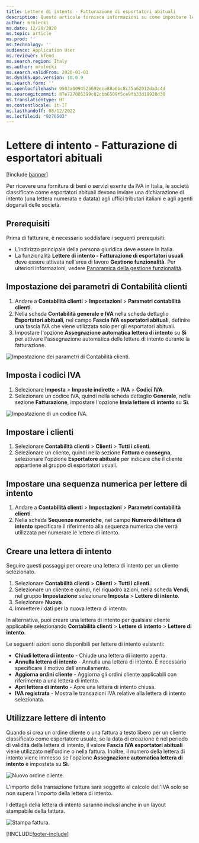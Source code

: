 ```yaml
---
title: Lettere di intento - Fatturazione di esportatori abituali
description: Questo articolo fornisce informazioni su come impostare lettere di intento e su come utilizzarle quando si emettono fatture.
author: mrolecki
ms.date: 12/28/2020
ms.topic: article
ms.prod: ''
ms.technology: ''
audience: Application User
ms.reviewer: kfend
ms.search.region: Italy
ms.author: mrolecki
ms.search.validFrom: 2020-01-01
ms.dyn365.ops.version: 10.0.9
ms.search.form: ''
ms.openlocfilehash: 9583a009452b692ece88a6bc8c35a62012da3c4d
ms.sourcegitcommit: 87e727005399c82cbb6509f5ce9fb33d18928d30
ms.translationtype: HT
ms.contentlocale: it-IT
ms.lasthandoff: 08/12/2022
ms.locfileid: "9276503"
---
```

# <a name="intent-letters---invoicing-of-usual-exporters"></a>Lettere di intento - Fatturazione di esportatori abituali

[!include [banner](../includes/banner.md)]

Per ricevere una fornitura di beni o servizi esente da IVA in Italia, le società classificate come esportatori abituali devono inviare una dichiarazione di intento (una lettera numerata e datata) agli uffici tributari italiani e agli agenti doganali delle società.
 
## <a name="prerequisites"></a>Prerequisiti

Prima di fatturare, è necessario soddisfare i seguenti prerequisiti:

- L'indirizzo principale della persona giuridica deve essere in Italia.
- La funzionalità **Lettere di intento - Fatturazione di esportatori usuali** deve essere attivata nell'area di lavoro **Gestione funzionalità**. Per ulteriori informazioni, vedere [Panoramica della gestione funzionalità](../../fin-ops-core/fin-ops/get-started/feature-management/feature-management-overview.md).

## <a name="set-up-accounts-receivable-parameters"></a>Impostazione dei parametri di Contabilità clienti

1. Andare a **Contabilità clienti** \> **Impostazioni** \> **Parametri contabilità clienti**.
2. Nella scheda **Contabilità generale e IVA** nella scheda dettaglio **Esportatori abituali**, nel campo **Fascia IVA esportatori abituali**, definire una fascia IVA che viene utilizzata solo per gli esportatori abituali.
3. Impostare l'opzione **Assegnazione automatica lettera di intento** su **Sì** per attivare l'assegnazione automatica delle lettere di intento durante la fatturazione.

![Impostazione dei parametri di Contabilità clienti.](media/emea-ita-exil-intent-AR-parm.jpg)

## <a name="set-up-sales-tax-codes"></a>Imposta i codici IVA

1. Selezionare **Imposta** \> **Imposte indirette** \> **IVA** \> **Codici IVA**.
2. Selezionare un codice IVA, quindi nella scheda dettaglio **Generale**, nella sezione **Fatturazione**, impostare l'opzione **Invia lettere di intento** su **Sì**.

![Impostazione di un codice IVA.](media/emea-ita-exil-intent-tax-setup.jpg)

## <a name="set-up-customers"></a>Impostare i clienti

1. Selezionare **Contabilità clienti** \> **Clienti** \> **Tutti i clienti**.
2. Selezionare un cliente, quindi nella sezione **Fattura e consegna**, selezionare l'opzione **Esportatore abituale** per indicare che il cliente appartiene al gruppo di esportatori usuali.

## <a name="set-up-a-number-sequence-for-intent-letters"></a>Impostare una sequenza numerica per lettere di intento

1. Andare a **Contabilità clienti** \> **Impostazioni** \> **Parametri contabilità clienti**.
2. Nella scheda **Sequenze numeriche**, nel campo **Numero di lettera di intento** specificare il riferimento alla sequenza numerica che verrà utilizzata per numerare le lettere di intento.

## <a name="create-an-intent-letter"></a>Creare una lettera di intento

Seguire questi passaggi per creare una lettera di intento per un cliente selezionato.

1. Selezionare **Contabilità clienti** \> **Clienti** \> **Tutti i clienti**.
2. Selezionare un cliente e quindi, nel riquadro azioni, nella scheda **Vendi**, nel gruppo **Impostazione** selezionare **Imposta** \> **Lettere di intento**.
3. Selezionare **Nuovo**.
4. Immettere i dati per la nuova lettera di intento.

In alternativa, puoi creare una lettera di intento per qualsiasi cliente applicabile selezionando **Contabilità clienti** \> **Lettere di intento** \> **Lettere di intento**.

Le seguenti azioni sono disponibili per lettere di intento esistenti:

- **Chiudi lettera di intento** - Chiude una lettera di intento aperta.
- **Annulla lettera di intento** - Annulla una lettera di intento. È necessario specificare il motivo dell'annullamento.
- **Aggiorna ordini cliente** - Aggiorna gli ordini cliente applicabili con riferimento a una lettera di intento.
- **Apri lettera di intento** - Apre una lettera di intento chiusa.
- **IVA registrata** - Mostra le transazioni IVA relative alla lettera di intento selezionata.

## <a name="using-intent-letters"></a>Utilizzare lettere di intento

Quando si crea un ordine cliente o una fattura a testo libero per un cliente classificato come esportatore usuale, se la data di creazione è nel periodo di validità della lettera di intento, il valore **Fascia IVA esportatori abituali** viene utilizzato nell'ordine o nella fattura. Inoltre, il numero della lettera di intento viene immesso se l'opzione **Assegnazione automatica lettera di intento** è impostata su **Sì**.

![Nuovo ordine cliente.](media/emea-ita-exil-intent-new-order.jpg)

L'importo della transazione fattura sarà soggetto al calcolo dell'IVA solo se non supera l'importo della lettera di intento.

I dettagli della lettera di intento saranno inclusi anche in un layout stampabile della fattura.

![Stampa fattura.](media/emea-ita-exil-intent-inv-print.jpg)


[!INCLUDE[footer-include](../../includes/footer-banner.md)]
